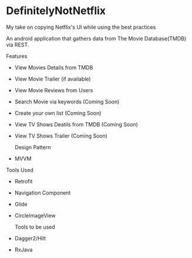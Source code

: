 # DefinitelyNotNetflix
My take on copying Netflix's UI while using the best practices


An android application that gathers data from The Movie Database(TMDB)
via REST.



  Features
* View Movies Details from TMDB
* View Movie Trailer (if available)
* View Movie Reviews from Users
* Search Movie via keywords (Coming Soon)
* Create your own list (Coming Soon)
* View TV Shows Deatils from TMDB (Coming Soon)
* View TV Shows Trailer (Coming Soon)


 
   Design Pattern
 * MVVM

  Tools Used
* Retrofit
* Navigation Component
* Glide
* CircleImageView
  
  Tools to be used
 * Dagger2/Hilt
 * RxJava
 
          
